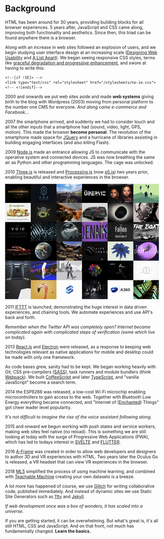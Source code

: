 # Background

HTML has been around for 30 years, providing building blocks for all browser experiences. 5 years after, JavaScript and CSS came along, improving both functionality and aesthetics. Since then, this triad can be found anywhere there is a browser.

Along with an increase in web sites followed an explosion of users, and we begin studying user interface design at an increasing scale \([Designing Web Usability](https://www.nngroup.com/books/designing-web-usability/) and [A List Apart](https://alistapart.com/)\). We began seeing responsive CSS styles, terms like [graceful degradation and progressive enhancement](https://www.w3.org/wiki/Graceful_degradation_versus_progressive_enhancement), and swore at having to write this:

```markup
<!--[if !IE]> -->
<link type="text/css" rel="stylesheet" href="/stylesheets/no-ie.css">
<!-- <![endif]-->
```

2000 and onwards we put web sites aside and made **web systems** giving birth to the blog with Wordpress \(2003\) moving from personal platform to the number one CMS for everyone. _And along came e-commerce and Facebook…_

2007 the smartphone arrived, and suddenly we had to consider touch and all the other inputs that a smartphone had \(sound, video, light, GPS, motion\). This made the browser **become personal**. The revolution of the smartphone made space for [JQuery](https://jquery.org/) and a hurricane of libraries assisting in building engaging interfaces \(and also killing Flash\).

2009 [Node.js](https://nodejs.org/) made an entrance allowing JS to communicate with the operative system and connected devices. JS was now breathing the same air as Python and other programming languages. The cage was unlocked.

2010 [Three.js](https://threejs.org/) is released and [Processing.js](http://processingjs.org/) \(now [p5.js](https://p5js.org/)\) two years prior, enabling beautiful  and interactive experiences in the browser.

![Screenshot from Threejs.org](../.gitbook/assets/threejs.png)

2011 [IFTTT](https://ifttt.com/) is launched, demonstrating the huge interest in data driven experiences, and chaining tools. We automate experiences and use API's back and forth. 

_Remember when the Twitter API was completely open? Internet became complicated again with complicated steps of verification \(some which live on today\)._

2013 [React.js](https://reactjs.org/) and [Electron](https://www.electronjs.org/) were released, as a response to keeping web technologies relevant as native applications for mobile and desktop could be made with only one framework. 

As code bases grew, sanity had to be kept. We began working heavily with Git, CSS pre-compilers \([SASS](https://sass-lang.com/)\), task runners and module bundlers \(think [Webpack](https://webpack.js.org/)\). We built [CoffeeScript](https://coffeescript.org/) and later [TypeScript](https://www.typescriptlang.org/), and "vanilla JavaScript" become a search term.

2014 the ESP8266 was released, a low-cost Wi-Fi microchip enabling microcontrollers to gain access to the web. Together with Bluetooth Low Energy everything became connected, and "Internet of \([Enchanted](http://enchantedobjects.com/)\) Things" got cheer leader level popularity. 

_It's not difficult to imagine the rise of the voice assistant following along._

2015 and onward we begun working with push states and service workers, making web sites feel native \(no reload\). This is something we are still looking at today with the surge of Progressive Web Applications \(PWA\), which has led to todays interest in [SVELTE](https://svelte.dev/) and [FLUTTER](https://flutter.dev/). 

2016 [A-Frame](https://aframe.io/) was created in order to allow web developers and designers to author 3D and VR experiences with HTML. Two years later the Oculus Go is released, a VR headset that can view VR experiences in the browser.

2018 [ML5](https://ml5js.org/) simplified the process of using machine learning, and combined with [Teachable Machine](https://teachablemachine.withgoogle.com/) creating your own datasets is a breeze.

A lot more has happened of course, we use [Glitch](http://glitch.com/) for writing collaborative code, published immediately. And instead of dynamic sites we use Static Site Generators such as [11ty](https://www.11ty.dev/) and [Jekyll](https://jekyllrb.com/).

_If web development once was a box of wonders, it has scaled into a universe._

If you are getting started, it can be overwhelming. But what's great is, it's all still HTML, CSS and JavaScript. And on that front, not much has fundamentally changed. **Learn the basics.**

